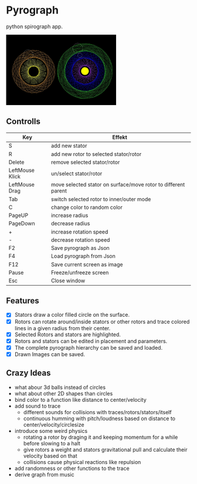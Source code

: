 # Pyrograph
python spirograph app.

<img src="images/screenshot.jpeg" width="300" alt="Image of pyrograph in action, showing two stators with a couple of rotors.">

## Controlls
| Key    | Effekt |
| -------- | ------- |
| S | add new stator     |
| R | add new rotor to selected stator/rotor    |
| Delete | remove selected stator/rotor    |
| LeftMouse Klick | un/select stator/rotor     |
| LeftMouse Drag | move selected stator on surface/move rotor to different parent  |
| Tab  | switch selected rotor to inner/outer mode    |
| C  | change color to random color    |
| PageUP  | increase radius    |
| PageDown  | decrease radius    |
| +  | increase rotation speed    |
| -  | decrease rotation speed    |
| F2 | Save pyrograph as Json    |
| F4 | Load pyrograph from Json    |
| F12 | Save current screen as image    |
| Pause | Freeze/unfreeze screen    |
| Esc | Close window    |

## Features
- [x] Stators draw a color filled circle on the surface.
- [x] Rotors can rotate around/inside stators or other rotors and trace colored lines in a given radius from their center.
- [x] Selected Rotors and stators are highlighted.
- [x] Rotors and stators can be edited in placement and parameters.
- [x] The complete pyrograph hierarchy can be saved and loaded.
- [X] Drawn Images can be saved.

## Crazy Ideas
- what abour 3d balls instead of circles
- what about other 2D shapes than circles
- bind color to a function like distance to center/velocity
- add sound to trace
    - different sounds for collisions with traces/rotors/stators/itself
    - continuous humming with pitch/loudness based on distance to center/velocity/circlesize
- introduce some weird physics
    - rotating a rotor by draging it and keeping momentum for a while before slowing to a halt
    - give rotors a weight and stators gravitational pull and calculate their velocity based on that
    - collisions cause physical reactions like repulsion
- add randomness or other functions to the trace
- derive graph from music